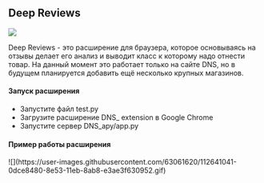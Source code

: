 <h2> Deep Reviews </h2>

![](https://user-images.githubusercontent.com/63061620/112638207-0eb1e700-8e50-11eb-9c5e-c38780b6eee3.png)

Deep Reviews - это расширение для браузера, которое основываясь на отзывы делает его анализ и выводит класс к которому надо отнести товар.
На данный момент это работает только на сайте DNS, но в будущем планируется добавить ещё несколько крупных магазинов.

<h4> Запуск расширения </h4>
<ul>
    <li>Запустите файл test.py</li>
    <li>Загрузите расширение DNS_ extension в Google Chrome</li>
    <li>Запустите сервер DNS_apy/app.py </li>
  </ul>
<h4> Пример работы расширения </h4>
![](https://user-images.githubusercontent.com/63061620/112641041-0dce8480-8e53-11eb-8ab8-e3ae3f630952.gif)
